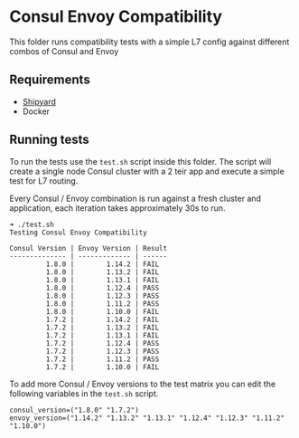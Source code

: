 # Consul Envoy Compatibility

This folder runs compatibility tests with a simple L7 config against different combos of Consul and Envoy

## Requirements

* [Shipyard](https://shipyard.run/docs/install)
* Docker

## Running tests

To run the tests use the `test.sh` script inside this folder. The script will create a single node Consul
cluster with a 2 teir app and execute a simple test for L7 routing.

Every Consul / Envoy combination is run against a fresh cluster and application, each iteration takes approximately 30s to run.

```
➜ ./test.sh 
Testing Consul Envoy Compatibility

Consul Version | Envoy Version | Result
-------------- | ------------- | ------
         1.8.0 |        1.14.2 | FAIL
         1.8.0 |        1.13.2 | FAIL
         1.8.0 |        1.13.1 | FAIL
         1.8.0 |        1.12.4 | PASS
         1.8.0 |        1.12.3 | PASS
         1.8.0 |        1.11.2 | PASS
         1.8.0 |        1.10.0 | FAIL
         1.7.2 |        1.14.2 | FAIL
         1.7.2 |        1.13.2 | FAIL
         1.7.2 |        1.13.1 | FAIL
         1.7.2 |        1.12.4 | PASS
         1.7.2 |        1.12.3 | PASS
         1.7.2 |        1.11.2 | PASS
         1.7.2 |        1.10.0 | FAIL
```

To add more Consul / Envoy versions to the test matrix you can edit the following variables in the `test.sh` script.

```
consul_version=("1.8.0" "1.7.2")
envoy_version=("1.14.2" "1.13.2" "1.13.1" "1.12.4" "1.12.3" "1.11.2" "1.10.0")
```